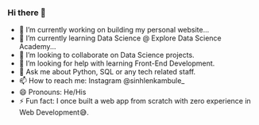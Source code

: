 ### Hi there 👋

- 🔭 I’m currently working on building my personal website...
- 🌱 I’m currently learning Data Science @ Explore Data Science Academy...
- 👯 I’m looking to collaborate on Data Science projects.
- 🤔 I’m looking for help with learning Front-End Development.
- 💬 Ask me about Python, SQL or any tech related staff.
- 📫 How to reach me: Instagram @sinhlenkambule_ 
- 😄 Pronouns: He/His
- ⚡ Fun fact: I once built a web app from scratch with zero experience in Web Development😅.
